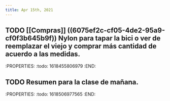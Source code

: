 ```yaml
---
title: Apr 15th, 2021
---
```


## TODO [[Compras]] ((6075ef2c-cf05-4de2-95a9-cf0f3b645b9f)) Nylon para tapar la bici o ver de reemplazar el viejo y comprar más cantidad de acuerdo a las medidas.
:PROPERTIES:
:todo: 1618455806979
:END:
## TODO Resumen para la clase de mañana.
:PROPERTIES:
:todo: 1618506977565
:END:
##
